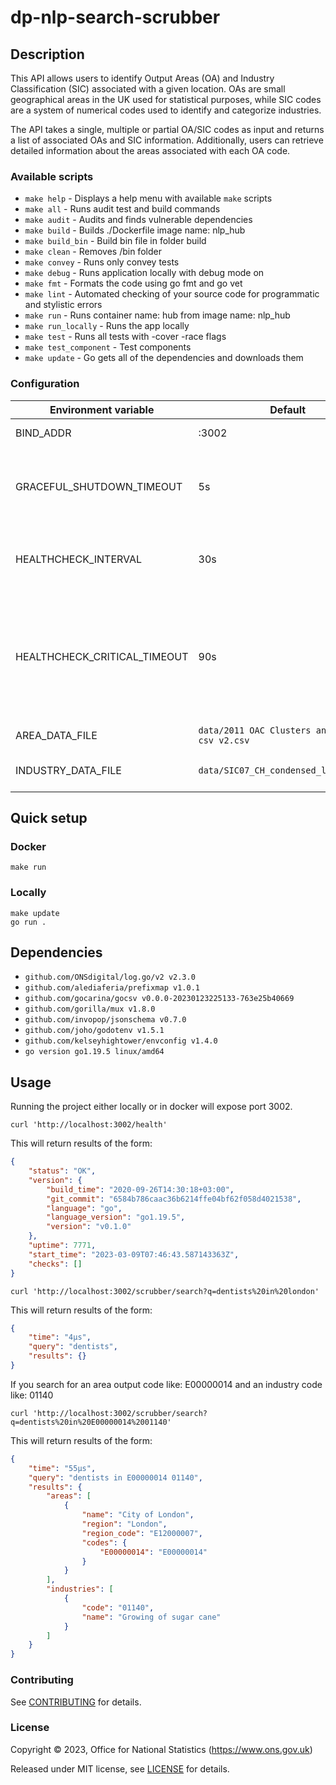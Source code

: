 # dp-nlp-search-scrubber
## Description

This API allows users to identify Output Areas (OA) and Industry Classification (SIC) associated with a given location. OAs are small geographical areas in the UK used for statistical purposes, while SIC codes are a system of numerical codes used to identify and categorize industries.

The API takes a single, multiple or partial OA/SIC codes as input and returns a list of associated OAs and SIC information. Additionally, users can retrieve detailed information about the areas associated with each OA code.

### Available scripts

- `make help` - Displays a help menu with available `make` scripts
- `make all` - Runs audit test and build commands
- `make audit` - Audits and finds vulnerable dependencies
- `make build` - Builds ./Dockerfile image name: nlp_hub
- `make build_bin` - Build bin file in folder build
- `make clean` - Removes /bin folder
- `make convey` - Runs only convey tests
- `make debug` - Runs application locally with debug mode on
- `make fmt` - Formats the code using go fmt and go vet
- `make lint` - Automated checking of your source code for programmatic and stylistic errors
- `make run` - Runs container name: hub from image name: nlp_hub
- `make run_locally` - Runs the app locally
- `make test` - Runs all tests with -cover -race flags
- `make test_component` - Test components
- `make update` - Go gets all of the dependencies and downloads them

### Configuration

| Environment variable         | Default   | Description
| ---------------------------- | --------- | -----------
| BIND_ADDR                    | :3002     | The host and port to bind to
| GRACEFUL_SHUTDOWN_TIMEOUT    | 5s        | The graceful shutdown timeout in seconds (`time.Duration` format)
| HEALTHCHECK_INTERVAL         | 30s       | Time between self-healthchecks (`time.Duration` format)
| HEALTHCHECK_CRITICAL_TIMEOUT | 90s       | Time to wait until an unhealthy dependent propagates its state to make this app unhealthy (`time.Duration` format)
|	AREA_DATA_FILE               | `data/2011 OAC Clusters and Names csv v2.csv` | The data files with the areas
|	INDUSTRY_DATA_FILE           | `data/SIC07_CH_condensed_list_en.csv` |The data files with the industries

## Quick setup

### Docker

```shell
make run
```

### Locally

```shell
make update
go run .
```

## Dependencies

- `github.com/ONSdigital/log.go/v2 v2.3.0`
- `github.com/alediaferia/prefixmap v1.0.1`
- `github.com/gocarina/gocsv v0.0.0-20230123225133-763e25b40669`
- `github.com/gorilla/mux v1.8.0`
- `github.com/invopop/jsonschema v0.7.0`
- `github.com/joho/godotenv v1.5.1`
- `github.com/kelseyhightower/envconfig v1.4.0`
- `go version go1.19.5 linux/amd64 `

## Usage

Running the project either locally or in docker will expose port 3002.

```shell
curl 'http://localhost:3002/health' 
```
This will return results of the form:

```json
{
    "status": "OK",
    "version": {
        "build_time": "2020-09-26T14:30:18+03:00",
        "git_commit": "6584b786caac36b6214ffe04bf62f058d4021538",
        "language": "go",
        "language_version": "go1.19.5",
        "version": "v0.1.0"
    },
    "uptime": 7771,
    "start_time": "2023-03-09T07:46:43.587143363Z",
    "checks": []
}
```

```shell
curl 'http://localhost:3002/scrubber/search?q=dentists%20in%20london'
```
This will return results of the form:

```json
{
    "time": "4µs",
    "query": "dentists",
    "results": {}
}
```

If you search for an area output code like: E00000014 and an industry code like: 01140
```shell
curl 'http://localhost:3002/scrubber/search?q=dentists%20in%20E00000014%2001140'
```
This will return results of the form:

```json
{
    "time": "55µs",
    "query": "dentists in E00000014 01140",
    "results": {
        "areas": [
            {
                "name": "City of London",
                "region": "London",
                "region_code": "E12000007",
                "codes": {
                    "E00000014": "E00000014"
                }
            }
        ],
        "industries": [
            {
                "code": "01140",
                "name": "Growing of sugar cane"
            }
        ]
    }
}
```

### Contributing

See [CONTRIBUTING](CONTRIBUTING.md) for details.

### License

Copyright © 2023, Office for National Statistics (https://www.ons.gov.uk)

Released under MIT license, see [LICENSE](LICENSE.md) for details.

